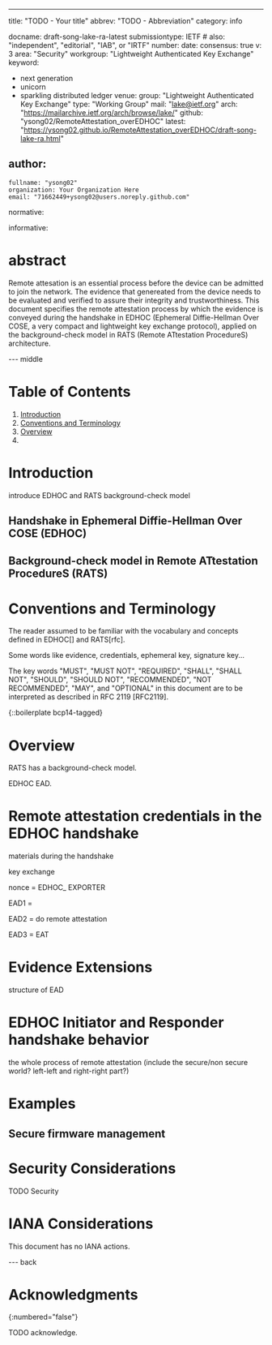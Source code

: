 ---
title: "TODO - Your title"
abbrev: "TODO - Abbreviation"
category: info

docname: draft-song-lake-ra-latest
submissiontype: IETF  # also: "independent", "editorial", "IAB", or "IRTF"
number:
date:
consensus: true
v: 3
area: "Security"
workgroup: "Lightweight Authenticated Key Exchange"
keyword:
 - next generation
 - unicorn
 - sparkling distributed ledger
venue:
  group: "Lightweight Authenticated Key Exchange"
  type: "Working Group"
  mail: "lake@ietf.org"
  arch: "https://mailarchive.ietf.org/arch/browse/lake/"
  github: "ysong02/RemoteAttestation_overEDHOC"
  latest: "https://ysong02.github.io/RemoteAttestation_overEDHOC/draft-song-lake-ra.html"

author:
 -
    fullname: "ysong02"
    organization: Your Organization Here
    email: "71662449+ysong02@users.noreply.github.com"

normative:

informative:


# abstract
Remote attesation is an essential process before the device can be admitted to join the network. The evidence that genereated from the device needs to be evaluated and verified to assure their integrity and trustworthiness. 
This document specifies the remote attestation process by which the evidence is conveyed during the handshake in EDHOC (Ephemeral Diffie-Hellman Over COSE, a very compact and lightweight key exchange protocol),
applied on the background-check model in RATS (Remote ATtestation ProcedureS) architecture. 



--- middle
# Table of Contents
1. [Introduction](#introduction)
3. [Conventions and Terminology](#conventions-and-terminology)
4. [Overview](#overview)
5. 

# Introduction
introduce EDHOC and RATS background-check model
## Handshake in Ephemeral Diffie-Hellman Over COSE (EDHOC)
## Background-check model in Remote ATtestation ProcedureS (RATS)


# Conventions and Terminology
The reader assumed to be familiar with the vocabulary and concepts defined in EDHOC[] and RATS[rfc]. 

Some words like evidence, credentials, ephemeral key, signature key...

The key words "MUST", "MUST NOT", "REQUIRED", "SHALL", "SHALL NOT",
"SHOULD", "SHOULD NOT", "RECOMMENDED", "NOT RECOMMENDED", "MAY", and
"OPTIONAL" in this document are to be interpreted as described in
RFC 2119 [RFC2119].

{::boilerplate bcp14-tagged}

# Overview
RATS has a background-check model.

EDHOC EAD.
# Remote attestation credentials in the EDHOC handshake
materials during the handshake

key exchange

nonce = EDHOC_ EXPORTER

EAD1 =

EAD2 = do remote attestation

EAD3 = EAT
# Evidence Extensions
structure of EAD
# EDHOC Initiator and Responder handshake behavior
the whole process of remote attestation (include the secure/non secure world? left-left and right-right part?)
# Examples
## Secure firmware management
# Security Considerations

TODO Security

# IANA Considerations

This document has no IANA actions.

--- back

# Acknowledgments
{:numbered="false"}

TODO acknowledge.
